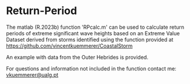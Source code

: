 # Return-Period

The matlab (R.2023b) function 'RPcalc.m' can be used to calculate return periods of extreme significant wave heights based on an Extreme Value Dataset derived from storms identified using the function provided at https://github.com/vincentkuemmerer/CoastalStorm

An example with data from the Outer Hebrides is provided.

For questions and information not included in the function contact me: vkuemmerer@ualg.pt
